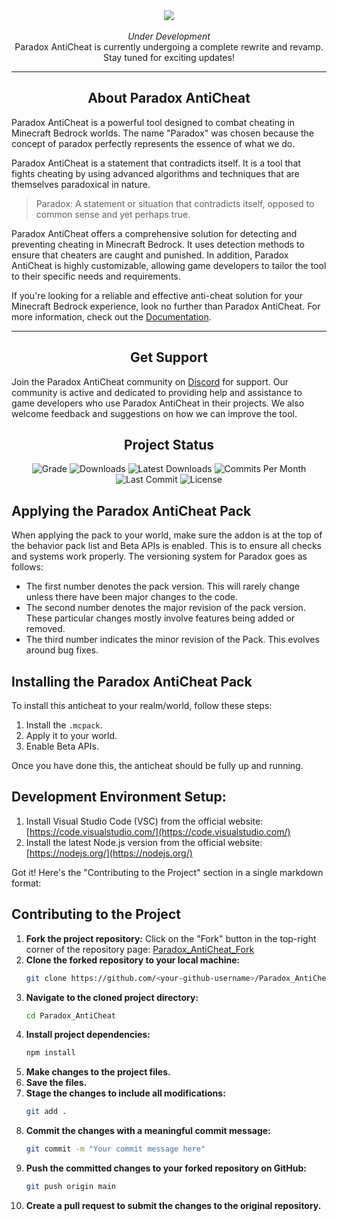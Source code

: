 <div align="center">
  <img src="https://i.imgur.com/dek0RAu.png">
  <br><br>
  <div>
    <em>Under Development</em>
    <br>
    Paradox AntiCheat is currently undergoing a complete rewrite and revamp. Stay tuned for exciting updates!
  </div>
</div>
<hr>
<div align="left">
  <div align="center">
    <h2>About Paradox AntiCheat</h2>
  </div>
  <p>Paradox AntiCheat is a powerful tool designed to combat cheating in Minecraft Bedrock worlds. The name "Paradox" was chosen because the concept of paradox perfectly represents the essence of what we do.</p>
  <p>Paradox AntiCheat is a statement that contradicts itself. It is a tool that fights cheating by using advanced algorithms and techniques that are themselves paradoxical in nature.</p>
  <blockquote>
    <p>Paradox: A statement or situation that contradicts itself, opposed to common sense and yet perhaps true.</p>
  </blockquote>
  <p>Paradox AntiCheat offers a comprehensive solution for detecting and preventing cheating in Minecraft Bedrock. It uses detection methods to ensure that cheaters are caught and punished. In addition, Paradox AntiCheat is highly customizable, allowing game developers to tailor the tool to their specific needs and requirements.</p>
  <p>If you're looking for a reliable and effective anti-cheat solution for your Minecraft Bedrock experience, look no further than Paradox AntiCheat. For more information, check out the <a href="https://pete9xi.github.io/Paradox_AntiCheat/#/">Documentation</a>.</p>
</div>
<hr>
<div align="left">
  <div align="center">
    <h2>Get Support</h2>
  </div>
  <p>Join the Paradox AntiCheat community on <a href="https://discord.gg/qVd53N2xhq">Discord</a> for support. Our community is active and dedicated to providing help and assistance to game developers who use Paradox AntiCheat in their projects. We also welcome feedback and suggestions on how we can improve the tool.</p>
</div>

<div align="center">
  <h2>Project Status</h2>
  <img src="https://www.codefactor.io/repository/github/Visual1mpact/paradox_anticheat/badge/main" alt="Grade">
  <img src="https://img.shields.io/github/downloads/Visual1mpact/Paradox_AntiCheat/total?style=plastic&logo=appveyor" alt="Downloads">
  <img src="https://img.shields.io/github/downloads/Visual1mpact/Paradox_AntiCheat/latest/total?style=plastic&logo=appveyor" alt="Latest Downloads">
  <img src="https://img.shields.io/github/commit-activity/m/Visual1mpact/Paradox_AntiCheat?style=plastic&logo=appveyor" alt="Commits Per Month">
  <img src="https://img.shields.io/github/last-commit/Visual1mpact/Paradox_AntiCheat?style=plastic&logo=appveyor" alt="Last Commit">
  <img src="https://img.shields.io/github/license/Visual1mpact/Paradox_AntiCheat?style=plastic&logo=appveyor" alt="License">
</div>

## Applying the Paradox AntiCheat Pack

When applying the pack to your world, make sure the addon is at the top of the behavior pack list and Beta APIs is enabled. This is to ensure all checks and systems work properly. The versioning system for Paradox goes as follows:

-   The first number denotes the pack version. This will rarely change unless there have been major changes to the code.
-   The second number denotes the major revision of the pack version. These particular changes mostly involve features being added or removed.
-   The third number indicates the minor revision of the Pack. This evolves around bug fixes.

## Installing the Paradox AntiCheat Pack

To install this anticheat to your realm/world, follow these steps:

1. Install the `.mcpack`.
2. Apply it to your world.
3. Enable Beta APIs.

Once you have done this, the anticheat should be fully up and running.

## Development Environment Setup:

1. Install Visual Studio Code (VSC) from the official website: [https://code.visualstudio.com/](https://code.visualstudio.com/)
2. Install the latest Node.js version from the official website: [https://nodejs.org/](https://nodejs.org/)

Got it! Here's the "Contributing to the Project" section in a single markdown format:

## Contributing to the Project

1. **Fork the project repository:** Click on the "Fork" button in the top-right corner of the repository page: [Paradox_AntiCheat_Fork](https://github.com/Visual1mpact/Paradox_AntiCheat/fork)
2. **Clone the forked repository to your local machine:**
    ```bash
    git clone https://github.com/<your-github-username>/Paradox_AntiCheat.git
    ```
3. **Navigate to the cloned project directory:**
    ```bash
    cd Paradox_AntiCheat
    ```
4. **Install project dependencies:**
    ```bash
    npm install
    ```
5. **Make changes to the project files.**
6. **Save the files.**
7. **Stage the changes to include all modifications:**
    ```bash
    git add .
    ```
8. **Commit the changes with a meaningful commit message:**
    ```bash
    git commit -m "Your commit message here"
    ```
9. **Push the committed changes to your forked repository on GitHub:**
    ```bash
    git push origin main
    ```
10. **Create a pull request to submit the changes to the original repository.**
